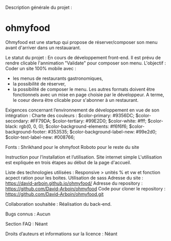 Description générale du projet :
# ohmyfood
Ohmyfood est une startup qui propose de réserver/composer son menu avant d'arriver dans un restauarant.

Le statut du projet :
En cours de développement front-end.
Il est prévu de rendre clicable l'annimation "Validate" pour composer son menu.
L'objectif :  Coder un site 100% mobile avec :
- les menus de restaurants gastronomiques,
- la possibilité de réserver,
- la possibilité de composer le menu.
Les autres formats doivent être fonctionnels avec un mise en page choisie par le développeur.
A terme, le coeur devra être clicable pour s'abonner à un restaurant.

Exigences concernant l’environnement de développement en vue de son intégration :
Charte des couleurs :
$color-primary: #9356DC;
$color-secondary: #FF79DA;
$color-tertiary: #99E2D0;
$color-white: #fff;
$color-black: rgb(0, 0, 0);
$color-background-elements: #f6f6f6;
$color-background-footer: #353535;
$color-background-label-new: #99e2d0;
$color-text-label-new: #008766;

Fonts : 
Shrikhand pour le ohmyfoot
Roboto pour le reste du site

Instruction pour l’installation et l’utilisation.
Site internet simple
L'utilisation est expliquée en trois étapes au début de la page d'accueil.

Liste des technologies utilisées :
Responsive > unités % et vw et fonction acpect ration pour les boites.
Utilisation de sass
Adresse du site : https://david-arboin.github.io/ohmyfood/
Adresse du repository : https://github.com/David-Arboin/ohmyfood
Code pour cloner le repository : https://github.com/David-Arboin/ohmyfood.git

Collaboration souhaitée :
Réalisation du back-end.

Bugs connus :
Aucun

Section FAQ :
Néant

Droits d’auteurs et informations sur la licence :
Néant